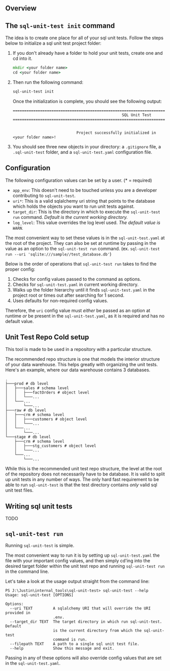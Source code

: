 ## Overview


## The `sql-unit-test init` command
The idea is to create one place for all of your sql unit tests. Follow the steps below to initialize a sql unit test project folder:

1. If you don't already have a folder to hold your unit tests, create one and cd into it.

    ```cmd
    mkdir <your folder name>
    cd <your folder name>
    ```

2. Then run the following command:
    ```cmd
    sql-unit-test init
    ```
    Once the initialization is complete, you should see the following output:
    ```
    =======================================================================================================================
                                                    SQL Unit Test
    =======================================================================================================================


                                Project successfully initialized in <your folder name>!
    ```
3. You should see three new objects in your directory: a `.gitignore` file, a `.sql-unit-test` folder, and a `sql-unit-test.yaml` configuration file.

## Configuration
The following configuration values can be set by a user. (* = required)

- `app_env`: This doesn't need to be touched unless you are a developer contributing to `sql-unit-test`.
- `uri*`: This is a valid sqlalchemy uri string that points to the database which holds the objects you want to run unit tests against. 
- `target_dir`: This is the directory in which to execute the `sql-unit-test run` command. *Default is the current working directory.*
- `log_level`: This value overrides the log level used. *The default value is `WARN`.*

The most convenient way to set these values is in the `sql-unit-test.yaml` at the root of the project. They can also be set at runtime by passing in the value as an option to the `sql-unit-test run` command. (ex. `sql-unit-test run --uri 'sqlite:///sample//test_database.db'`)

Below is the order of operations that `sql-unit-test run` takes to find the proper config:

1. Checks for config values passed to the command as options.
2. Checks for `sql-unit-test.yaml` in current working directory.
3. Walks up the folder hierarchy until it finds `sql-unit-test.yaml` in the project root or times out after searching for 1 second.
4. Uses defaults for non-required config values.

Therefore, the `uri` config value must *either* be passed as an option at runtime *or* be present in the `sql-unit-test.yaml`, as it is required and has no default value.

## Unit Test Repo Cold setup
This tool is made to be used in a repository with a particular structure. 

The recommended repo structure is one that models the interior structure of your data warehouse. This helps greatly with organizing the unit tests. Here's an example, where our data warehouse contains 3 databases. 

```
.
├───prod # db level
│   ├───sales # schema level
│   │   ├───factOrders # object level
│   │   └───...
│   └───...
│       └───...
├───raw # db level
│   ├───crm # schema level
│   │   ├───customers # object level
│   │   └───...
│   └───...
│       └───...
└───stage # db level
    ├───crm # schema level
    │   ├───stg_customers # object level
    │   └───...
    └───...
        └───...
```


While this is the recommended unit test repo structure, the level at the root of the repository does not necessarily have to be database. It is valid to split up unit tests in any number of ways. The only hard fast requirement to be able to run `sql-unit-test` is that the test directory contains *only* valid sql unit test files. 

## Writing sql unit tests
TODO

## `sql-unit-test run`
Running `sql-unit-test` is simple. 

The most convenient way to run it is by setting up `sql-unit-test.yaml` the file with your important config values, and then simply cd'ing into the desired target folder within the unit test repo and running `sql-unit-test run` in the command line. 

Let's take a look at the usage output straight from the command line:

```
PS J:\Justin\internal_tools\sql-unit-test> sql-unit-test --help
Usage: sql-unit-test [OPTIONS]

Options:
  --uri TEXT         A sqlalchemy URI that will override the URI provided in
                     .env.
  --target_dir TEXT  The target directory in which run sql-unit-test. Default
                     is the current directory from which the sql-unit-test
                     command is run.
  --filepath TEXT    A path to a single sql unit test file.
  --help             Show this message and exit.
```

Passing in any of these options will also override config values that are set in the `sql-unit-test.yaml`.
